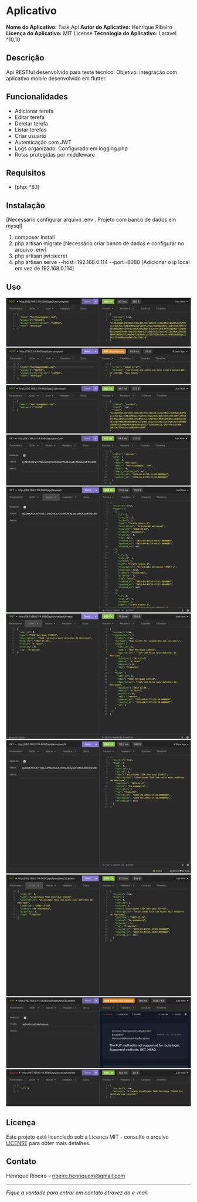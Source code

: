 # Aplicativo

**Nome do Aplicativo:** Task Api
**Autor do Aplicativo:** Henrique Ribeiro
**Licença do Aplicativo:** MIT License
**Tecnologia do Aplicativo:** Laravel ^10.10

## Descrição

Api RESTful desenvolvido para teste técnico.
Objetivo: integração com aplicativo mobile desenvolvido em flutter.

## Funcionalidades

-   Adicionar terefa
-   Editar terefa
-   Deletar terefa
-   Listar terefas
-   Criar usuario
-   Autenticação com JWT
-   Logs organizado. Configurado em logging.php
-   Rotas protegidas por middleware

## Requisitos

-   [php: ^8.1]

## Instalação

[Necessário configurar arquivo .env . Projeto com banco de dados em mysql]

1. composer install
2. php artisan migrate
   [Necessário criar banco de dados e configurar no arquivo .env]
3. php artisan jwt:secret
4. php artisan serve --host=192.168.0.114 --port=8080
   [Adicionar o ip local em vez de 192.168.0.114]

## Uso

![register](images/_1.png)
![register 401 - e-mail já cadastrado](images/_2.png)
![login](images/_3.png)
![informação de usuario](images/_4.png)
![all tasks](images/_5.png)
![create task](images/_6.png)
![show task](images/_7.png)
![update task](images/_8.png)
![update task sem token Bearer - Rotas protegidas por middleware](images/_9.png)
![delete task](images/_10.png)

## Licença

Este projeto está licenciado sob a Licença MIT - consulte o arquivo [LICENSE](LICENSE) para obter mais detalhes.

## Contato

Henrique Ribeiro – ribeiro.henriquem@gmail.com

---

_Fique a vontade para entrar em contato atravez do e-mail._
